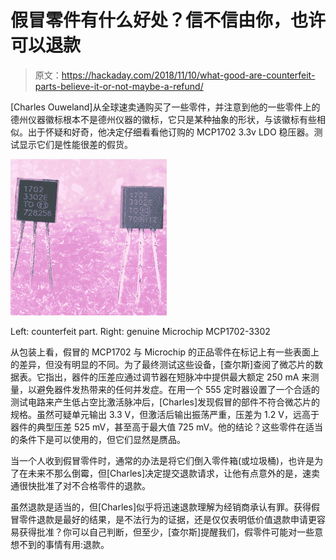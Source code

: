 # 假冒零件有什么好处？信不信由你，也许可以退款

> 原文：<https://hackaday.com/2018/11/10/what-good-are-counterfeit-parts-believe-it-or-not-maybe-a-refund/>

[Charles Ouweland]从全球速卖通购买了一些零件，并注意到他的一些零件上的德州仪器徽标根本不是德州仪器的徽标，它只是某种抽象的形状，与该徽标有些相似。出于怀疑和好奇，他决定仔细看看他订购的 MCP1702 3.3v LDO 稳压器。测试显示它们是性能很差的假货。

![](img/d3f4c5e3fa8b2611c1d804506b324a10.png)

Left: counterfeit part. Right: genuine Microchip MCP1702-3302

从包装上看，假冒的 MCP1702 与 Microchip 的正品零件在标记上有一些表面上的差异，但没有明显的不同。为了最终测试这些设备，[查尔斯]查阅了微芯片的数据表。它指出，器件的压差应通过调节器在短脉冲中提供最大额定 250 mA 来测量，以避免器件发热带来的任何并发症。在用一个 555 定时器设置了一个合适的测试电路来产生低占空比激活脉冲后，[Charles]发现假冒的部件不符合微芯片的规格。虽然可疑单元输出 3.3 V，但激活后输出振荡严重，压差为 1.2 V，远高于器件的典型压差 525 mV，甚至高于最大值 725 mV。他的结论？这些零件在适当的条件下是可以使用的，但它们显然是赝品。

当一个人收到假冒零件时，通常的办法是将它们倒入零件箱(或垃圾桶)，也许是为了在未来不那么倒霉，但[Charles]决定提交退款请求，让他有点意外的是，速卖通很快批准了对不合格零件的退款。

虽然退款是适当的，但[Charles]似乎将迅速退款理解为经销商承认有罪。获得假冒零件退款是最好的结果，是不法行为的证据，还是仅仅表明低价值退款申请更容易获得批准？你可以自己判断，但至少，[查尔斯]提醒我们，假零件可能对一些意想不到的事情有用:退款。